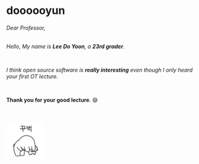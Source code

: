 # doooooyun

###### Dear Professor,
*Hello, My name is **Lee Do Yoon**, a **23rd grader**.*

<br>

*I think open source software is **really interesting** even though I only heard your first OT lecture.*

<br>

**Thank you for your good lecture**. :smile:

<br>
<br>

<img src="images/thankyou.jpeg" alt="thank you" width="100px" height="100px"/>
